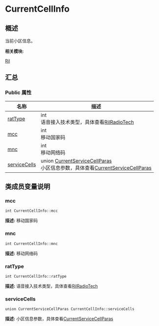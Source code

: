 # CurrentCellInfo


## 概述

当前小区信息。

**相关模块:**

[Ril](_ril.md)


## 汇总


### Public 属性

  | 名称 | 描述 | 
| -------- | -------- |
| [ratType](#rattype) | int<br/>语音接入技术类型，具体查看[RilRadioTech](_ril.md#rilradiotech) | 
| [mcc](#mcc) | int<br/>移动国家码&nbsp; | 
| [mnc](#mnc) | int<br/>移动网络码&nbsp; | 
| [serviceCells](#servicecells) | union&nbsp;[CurrentServiceCellParas](union_current_service_cell_paras.md)<br/>小区信息参数，具体查看[CurrentServiceCellParas](union_current_service_cell_paras.md) | 


## 类成员变量说明


### mcc

  
```
int CurrentCellInfo::mcc
```
**描述:**
移动国家码


### mnc

  
```
int CurrentCellInfo::mnc
```
**描述:**
移动网络码


### ratType

  
```
int CurrentCellInfo::ratType
```
**描述:**
语音接入技术类型，具体查看[RilRadioTech](_ril.md#rilradiotech)


### serviceCells

  
```
union CurrentServiceCellParas CurrentCellInfo::serviceCells
```
**描述:**
小区信息参数，具体查看[CurrentServiceCellParas](union_current_service_cell_paras.md)
